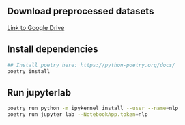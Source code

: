 ## Download preprocessed datasets

[Link to Google Drive](https://drive.google.com/drive/folders/1r7K3apA_rGbjXh3fYxzX08VVmowZ9_p-?usp=sharing)

## Install dependencies

```bash
## Install poetry here: https://python-poetry.org/docs/
poetry install
```

## Run jupyterlab

```bash
poetry run python -m ipykernel install --user --name=nlp
poetry run jupyter lab --NotebookApp.token=nlp
```

